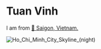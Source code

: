 <h1>Tuan Vinh</h1>
<p>I am from <a href="https://www.youtube.com/watch?v=Qfy2golKL7k">📍 Saigon, Vietnam.</a></p>




![Ho_Chi_Minh_City_Skyline_(night)](https://github.com/tvnhaaa/tvnhaaa/assets/101287371/4dae09b9-f605-4f0d-b0e3-015fee2fd239)

<!--
**tvnhaaa/tvnhaaa** is a ✨ _special_ ✨ repository because its `README.md` (this file) appears on your GitHub profile.

Here are some ideas to get you started:

- 🔭 I’m currently working on ...
- 🌱 I’m currently learning ...
- 👯 I’m looking to collaborate on ...
- 🤔 I’m looking for help with ...
- 💬 Ask me about ...
- 📫 How to reach me: ...
- 😄 Pronouns: ...
- ⚡ Fun fact: ...
-->
